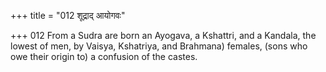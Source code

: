+++
title = "012 शूद्राद् आयोगवः"

+++
012	From a Sudra are born an Ayogava, a Kshattri, and a Kandala, the lowest of men, by Vaisya, Kshatriya, and Brahmana) females, (sons who owe their origin to) a confusion of the castes.